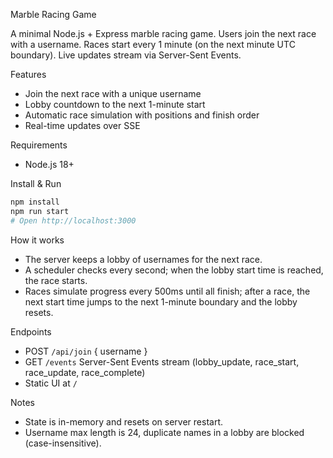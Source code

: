 Marble Racing Game

A minimal Node.js + Express marble racing game. Users join the next race with a username. Races start every 1 minute (on the next minute UTC boundary). Live updates stream via Server-Sent Events.

Features
- Join the next race with a unique username
- Lobby countdown to the next 1-minute start
- Automatic race simulation with positions and finish order
- Real-time updates over SSE

Requirements
- Node.js 18+

Install & Run
```bash
npm install
npm run start
# Open http://localhost:3000
```

How it works
- The server keeps a lobby of usernames for the next race.
- A scheduler checks every second; when the lobby start time is reached, the race starts.
- Races simulate progress every 500ms until all finish; after a race, the next start time jumps to the next 1-minute boundary and the lobby resets.

Endpoints
- POST `/api/join` { username }
- GET `/events` Server-Sent Events stream (lobby_update, race_start, race_update, race_complete)
- Static UI at `/`

Notes
- State is in-memory and resets on server restart.
- Username max length is 24, duplicate names in a lobby are blocked (case-insensitive).


